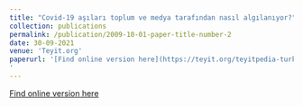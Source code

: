 ```yaml
---
title: "Covid-19 aşıları toplum ve medya tarafından nasıl algılanıyor?"
collection: publications
permalink: /publication/2009-10-01-paper-title-number-2
date: 30-09-2021
venue: 'Teyit.org'
paperurl: '[Find online version here](https://teyit.org/teyitpedia-turkiyede-covid-19-asilari-toplum-tarafindan-nasil-algilaniyor)
'
---
```


[Find online version here](https://teyit.org/teyitpedia-turkiyede-covid-19-asilari-toplum-tarafindan-nasil-algilaniyor)



